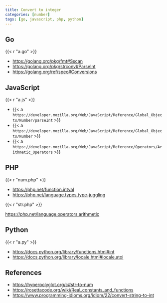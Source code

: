 ```yaml
---
title: Convert to integer
categories: [number]
tags: [go, javascript, php, python]
---
```


## Go

{{< r "a.go" >}}

- <https://golang.org/pkg/fmt#Sscan>
- <https://golang.org/pkg/strconv#ParseInt>
- <https://golang.org/ref/spec#Conversions>

## JavaScript

{{< r "a.js" >}}

- {{< a `https://developer.mozilla.org/Web/JavaScript/Reference/Global_Objects/Number/parseInt` >}}
- {{< a `https://developer.mozilla.org/Web/JavaScript/Reference/Global_Objects/Number` >}}
- {{< a `https://developer.mozilla.org/Web/JavaScript/Reference/Operators/Arithmetic_Operators` >}}

## PHP

{{< r "num.php" >}}

- <https://php.net/function.intval>
- <https://php.net/language.types.type-juggling>

{{< r "str.php" >}}

<https://php.net/language.operators.arithmetic>

## Python

{{< r "a.py" >}}

- <https://docs.python.org/library/functions.html#int>
- <https://docs.python.org/library/locale.html#locale.atoi>

## References

- <https://hyperpolyglot.org/c#str-to-num>
- <https://rosettacode.org/wiki/Real_constants_and_functions>
- <https://www.programming-idioms.org/idiom/22/convert-string-to-int>
